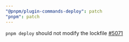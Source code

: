 ```yaml
---
"@pnpm/plugin-commands-deploy": patch
"pnpm": patch
---
```


`pnpm deploy` should not modify the lockfile [#5071](https://github.com/pnpm/pnpm/issues/5071)
